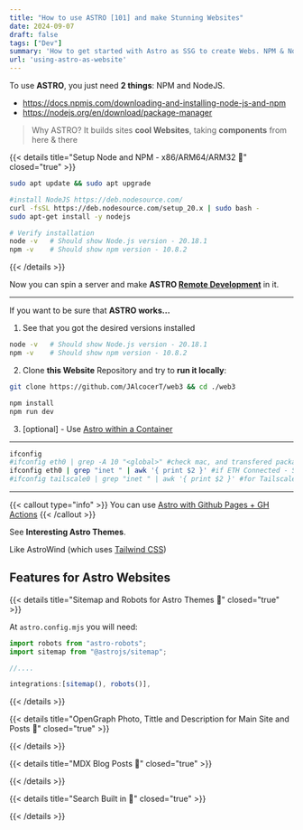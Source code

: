 ```yaml
---
title: "How to use ASTRO [101] and make Stunning Websites"
date: 2024-09-07
draft: false
tags: ["Dev"]
summary: 'How to get started with Astro as SSG to create Webs. NPM & Node Setup.'
url: 'using-astro-as-website'
---
```


To use **ASTRO**, you just need **2 things**: NPM and NodeJS.

* https://docs.npmjs.com/downloading-and-installing-node-js-and-npm
* https://nodejs.org/en/download/package-manager

> Why ASTRO? It builds sites **cool Websites**, taking **components** from here & there

{{< details title="Setup Node and NPM - x86/ARM64/ARM32 📌" closed="true" >}}

```sh
sudo apt update && sudo apt upgrade

#install NodeJS https://deb.nodesource.com/
curl -fsSL https://deb.nodesource.com/setup_20.x | sudo bash -
sudo apt-get install -y nodejs

# Verify installation
node -v   # Should show Node.js version - 20.18.1
npm -v    # Should show npm version - 10.8.2
```
{{< /details >}}

Now you can spin a server and make **ASTRO [Remote Development](https://jalcocert.github.io/JAlcocerT/blog/dev-in-docker)** in it.


---

If you want to be sure that **ASTRO works...**

1. See that you got the desired versions installed

```sh
node -v   # Should show Node.js version - 20.18.1
npm -v    # Should show npm version - 10.8.2
```

2. Clone **this Website** Repository and try to **run it locally**:

```sh
git clone https://github.com/JAlcocerT/web3 && cd ./web3

npm install
npm run dev
```

3. [optional] - Use [Astro within a Container](https://jalcocert.github.io/JAlcocerT/blog/dev-in-docker/#node)

---



```sh
ifconfig
#ifconfig eth0 | grep -A 10 "<global>" #check mac, and transfered packages
ifconfig eth0 | grep "inet " | awk '{ print $2 }' #if ETH Connected - SEE THE LOCAL IP
#ifconfig tailscale0 | grep "inet " | awk '{ print $2 }' #for Tailscale
```

---

{{< callout type="info" >}}
You can use [Astro with Github Pages + GH Actions](https://github.com/JAlcocerT/web3/actions)
{{< /callout >}}

See **Interesting Astro Themes**.

Like AstroWind (which uses [Tailwind CSS](https://jalcocert.github.io/JAlcocerT/blog/dev-css/#competitors-to-tailwind-css))

## Features for Astro Websites


{{< details title="Sitemap and Robots for Astro Themes 📌" closed="true" >}}

At `astro.config.mjs` you will need:

```js
import robots from "astro-robots";
import sitemap from "@astrojs/sitemap";

//....

integrations:[sitemap(), robots()],
```

{{< /details >}}



{{< details title="OpenGraph Photo, Tittle and Description for Main Site and Posts 📌" closed="true" >}}



{{< /details >}}

{{< details title="MDX Blog Posts 📌" closed="true" >}}



{{< /details >}}

{{< details title="Search Built in 📌" closed="true" >}}



{{< /details >}}
